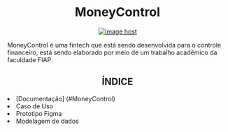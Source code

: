 
<h1 align="center">MoneyControl</h1>
<div align="center">
 <a href="https://imgbox.com/Z7QpEjhc" target="_blank"><img src="https://images2.imgbox.com/5b/a3/Z7QpEjhc_o.png" alt="image host"/></a>
</div>
<div>
<p>MoneyControl é uma fintech que está sendo desenvolvida para o controle financeiro, está sendo elaborado por meio de um trabalho acadêmico da faculdade FIAP.</p>
</div>
<div>
<h2 align="center">ÍNDICE</h2>
   <li>[Documentação] (#MoneyControl)</li>
   <li>Caso de Uso</li>
   <li>Prototipo Figma</li>
   <li>Modelagem de dados</li>

</div>